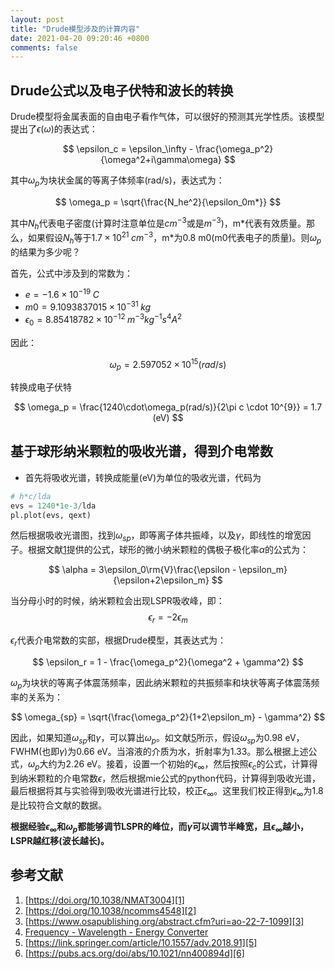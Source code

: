 ```yaml
---
layout: post
title: "Drude模型涉及的计算内容"
date: 2021-04-20 09:20:46 +0800
comments: false
---
```


## Drude公式以及电子伏特和波长的转换

Drude模型将金属表面的自由电子看作气体，可以很好的预测其光学性质。该模型提出了$\epsilon(\omega)$的表达式：

$$
\epsilon_c = \epsilon_\infty - \frac{\omega_p^2}{\omega^2+i\gamma\omega}
$$

其中$\omega_p$为块状金属的等离子体频率(rad/s)，表达式为：

$$
\omega_p = \sqrt{\frac{N_he^2}{\epsilon_0m*}}
$$

其中$N_h$代表电子密度(计算时注意单位是$cm^{-3}$或是$m^{-3}$)，m\*代表有效质量。那么，如果假设$N_h$等于$1.7\times 10^{21}\;cm^{-3}$，m\*为0.8 m0(m0代表电子的质量)。则$\omega_p$的结果为多少呢？

首先，公式中涉及到的常数为：

* $e=-1.6\times10^{-19}\;C$
* $m0=9.1093837015\times 10^{-31}\;kg$
* $\epsilon_0=8.85418782\times 10^{-12}\; m^{-3}kg^{-1}s^4A^2$

因此：

$$
\omega_p = 2.597052\times 10^{15} (rad/s)
$$

转换成电子伏特

$$
\omega_p = \frac{1240\cdot\omega_p(rad/s)}{2\pi c \cdot 10^{9}} = 1.7 (eV)
$$


## 基于球形纳米颗粒的吸收光谱，得到介电常数

* 首先将吸收光谱，转换成能量(eV)为单位的吸收光谱，代码为

```python
# h*c/lda
evs = 1240*1e-3/lda
pl.plot(evs, qext)
```

然后根据吸收光谱图，找到$\omega_{sp}$，即等离子体共振峰，以及$\gamma$，即线性的增宽因子。根据文献[1]提供的公式，球形的微小纳米颗粒的偶极子极化率$\alpha$的公式为：

$$
\alpha = 3\epsilon_0\rm{V}\frac{\epsilon - \epsilon_m}{\epsilon+2\epsilon_m}
$$

当分母小时的时候，纳米颗粒会出现LSPR吸收峰，即：
$$
\epsilon_r = -2\epsilon_m
$$

$\epsilon_r$代表介电常数的实部，根据Drude模型，其表达式为：

$$
\epsilon_r = 1 - \frac{\omega_p^2}{\omega^2 + \gamma^2}
$$

$\omega_p$为块状的等离子体震荡频率，因此纳米颗粒的共振频率和块状等离子体震荡频率的关系为：

$$
\omega_{sp} = \sqrt{\frac{\omega_p^2}{1+2\epsilon_m} - \gamma^2}
$$

因此，如果知道$\omega_{sp}$和$\gamma$，可以算出$\omega_p$。如文献[5]所示，假设$\omega_{sp}$为0.98 eV，FWHM(也即$\gamma$)为0.66 eV。当溶液的介质为水，折射率为1.33。那么根据上述公式，$\omega_p$大约为2.26 eV。接着，设置一个初始的$\epsilon_\infty$，然后按照$\epsilon_c$的公式，计算得到纳米颗粒的介电常数$\epsilon$，然后根据mie公式的python代码，计算得到吸收光谱，最后根据将其与实验得到吸收光谱进行比较，校正$\epsilon_\infty$。这里我们校正得到$\epsilon_\infty$为1.8是比较符合文献的数据。

**根据经验$\epsilon_\infty$和$\omega_p$都能够调节LSPR的峰位，而$\gamma$可以调节半峰宽，且$\epsilon_\infty$越小，LSPR越红移(波长越长)。**

## 参考文献
1. [https://doi.org/10.1038/NMAT3004][1]
2. [https://doi.org/10.1038/ncomms4548][2]
3. [https://www.osapublishing.org/abstract.cfm?uri=ao-22-7-1099][3]
4. [Frequency - Wavelength - Energy Converter][4]
5. [https://link.springer.com/article/10.1557/adv.2018.91][5]
6. [https://pubs.acs.org/doi/abs/10.1021/nn400894d][6]

[1]: https://doi.org/10.1038/NMAT3004
[2]: https://doi.org/10.1038/ncomms4548
[3]: https://www.osapublishing.org/abstract.cfm?uri=ao-22-7-1099
[4]: https://www2.chemistry.msu.edu/faculty/reusch/virttxtjml/cnvcalc.htm
[5]: https://link.springer.com/article/10.1557/adv.2018.91
[6]: https://pubs.acs.org/doi/abs/10.1021/nn400894d